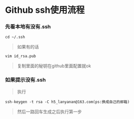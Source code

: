# Github ssh使用流程

### 先看本地有没有.ssh
    cd ~/.ssh

> 如果有的话

	vim id_rsa.pub


> 复制里面的秘钥在github里面配置就ok

### 如果提示没有.ssh
> 执行

   	ssh-keygen -t rsa -C h5_lanyanan@163.com(ps:换成自己的邮箱)
	
> 然后一路回车生成之后执行第一步

